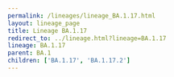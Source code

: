 ```yaml
---
permalink: /lineages/lineage_BA.1.17.html
layout: lineage_page
title: Lineage BA.1.17
redirect_to: ../lineage.html?lineage=BA.1.17
lineage: BA.1.17
parent: BA.1
children: ['BA.1.17', 'BA.1.17.2']
---
```

